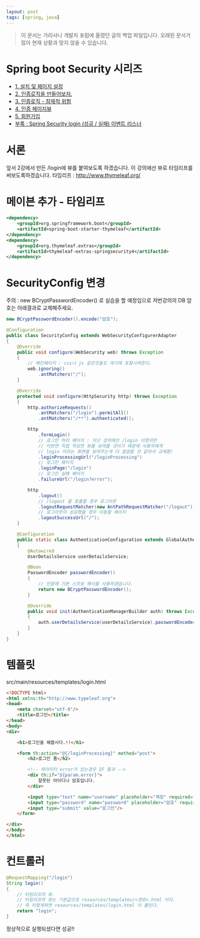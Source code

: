 ```yaml
---
layout: post
tags: [spring, java]
---
```


> 이 문서는 가리사니 개발자 포럼에 올렸던 글의 백업 파일입니다.
오래된 문서가 많아 현재 상황과 맞지 않을 수 있습니다.


# Spring boot Security 시리즈
- [1. 설치 및 페이지 설정](/lab?topicId=283)
- [2. 인증로직을 만들어보자.](/lab?topicId=284)
- [3. 인증로직 - 잠재적 위험](/lab?topicId=285)
- [4. 인증 페이지뷰](/lab?topicId=286)
- [5. 회원가입](/lab?topicId=287)
- [부록 : Spring Security login (성공 / 실패) 이벤트 리스너 ](/lab?topicId=311)


# 서론
앞서 2강에서 만든 /login에 뷰를 붙여보도록 하겠습니다.
이 강의에선 뷰로 타임리프를 써보도록하겠습니다.
타임리프 : http://www.thymeleaf.org/


# 메이븐 추가 - 타임리프
``` xml
<dependency>
	<groupId>org.springframework.boot</groupId>
	<artifactId>spring-boot-starter-thymeleaf</artifactId>
</dependency>
<dependency>
	<groupId>org.thymeleaf.extras</groupId>
	<artifactId>thymeleaf-extras-springsecurity4</artifactId>
</dependency>
```


# SecurityConfig 변경
주의 : new BCryptPasswordEncoder() 로 실습을 할 예정임으로 저번강의의 DB 암호는 아래결과로 교체해주세요.
``` java
new BCryptPasswordEncoder().encode("암호");
```
``` java
@Configuration
public class SecurityConfig extends WebSecurityConfigurerAdapter
{
	@Override
	public void configure(WebSecurity web) throws Exception
	{
		// 메인페이지 : css나 js 같은것들도 여기에 포함시켜준다.
		web.ignoring()
			.antMatchers("/");
	}

	@Override
	protected void configure(HttpSecurity http) throws Exception
	{
		http.authorizeRequests()
			.antMatchers("/login").permitAll()
			.antMatchers("/**").authenticated();

		http
			.formLogin()
			// 로그인 처리 페이지 : 지난 강의에선 /login 이였지만
			// 이번엔 직접 작성한 뷰를 보여줄 것이기 때문에 사용자에게
			// login 이라는 화면을 보여주는게 더 깔끔할 것 같아서 교체함!
			.loginProcessingUrl("/loginProcessing")
			// 로그인 페이지
			.loginPage("/login")
			// 로그인 실패 페이지
			.failureUrl("/login?error");

		http
			.logout()
			// /logout 을 호출할 경우 로그아웃
			.logoutRequestMatcher(new AntPathRequestMatcher("/logout"))
			// 로그아웃이 성공했을 경우 이동할 페이지
			.logoutSuccessUrl("/");
	}

	@Configuration
	public static class AuthenticationConfiguration extends GlobalAuthenticationConfigurerAdapter
	{
		@Autowired
		UserDetailsService userDetailsService;

		@Bean
		PasswordEncoder passwordEncoder()
		{
			// 인증에 기본 스프링 해시를 사용하겠습니다.
			return new BCryptPasswordEncoder();
		}

		@Override
		public void init(AuthenticationManagerBuilder auth) throws Exception
		{
			auth.userDetailsService(userDetailsService).passwordEncoder(passwordEncoder());
		}
	}
}
```


# 템플릿
src/main/resources/templates/login.html
``` html
<!DOCTYPE html>
<html xmlns:th="http://www.typeleaf.org">
<head>
	<meta charset="utf-8"/>
	<title>로그인</title>
</head>
<body>
<div>

	<h1>로그인을 해봅시다.!!</h1>

	<form th:action="@{/loginProcessing}" method="post">
		<h2>로그인 폼</h2>

		<!-- 파라미터 error가 있는경우 IF 통과 -->
		<div th:if="${param.error}">
			잘못된 아이디나 암호입니다.
		</div>

		<input type="text" name="username" placeholder="계정" required="required"/>
		<input type="password" name="password" placeholder="암호" required="required"/>
		<input type="submit" value="로그인"/>
	</form>

</div>
</body>
</html>
```


# 컨트롤러
``` java
@RequestMapping("/login")
String login()
{
	// 타임리프의 뷰.
	// 타임리프의 뷰는 기본값으로 resources/templates/<경로>.html 이다.
	// 즉 이렇게하면 resources/templates/login.html 이 불린다.
	return "login";
}
```
정상적으로 실행되셨다면 성공!!